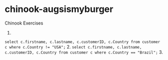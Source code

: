 # chinook-augsismyburger
Chinook Exercises

1.
`select c.firstname, c.lastname, c.customerID, c.Country
from customer c
where c.Country != "USA";`
2.
`select c.firstname, c.lastname, c.customerID, c.Country
from customer c
where c.Country == "Brazil";`
3.
